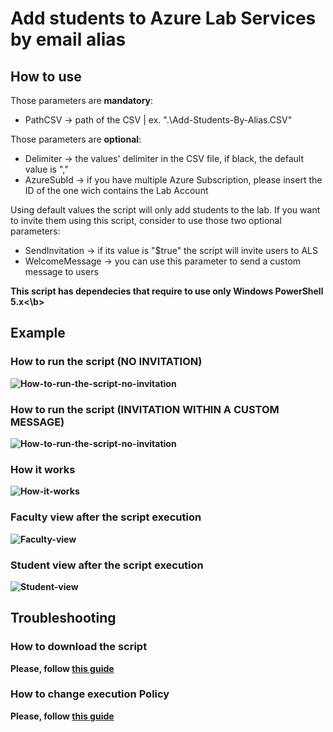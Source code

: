 # Add students to Azure Lab Services by email alias


## How to use

Those parameters are <b>mandatory</b>:
* PathCSV -> path of the CSV | ex. ".\Add-Students-By-Alias.CSV"

Those parameters are <b>optional</b>:
* Delimiter -> the values' delimiter in the CSV file, if black, the default value is ","
* AzureSubId -> if you have multiple Azure Subscription, please insert the ID of the one wich contains the Lab Account

Using default values the script will only add students to the lab. If you want to invite them using this script, consider to use those two optional parameters:
* SendInvitation -> if its value is "$true" the script will invite users to ALS
* WelcomeMessage -> you can use this parameter to send a custom message to users

<b>This script has dependecies that require to use only Windows PowerShell 5.x<\b>

## Example

### How to run the script (NO INVITATION)
![How-to-run-the-script-no-invitation](https://github.com/AngelusGi/PowerShell/tree/master/Azure/Lab%20Services/Add%20students%20by%20alias/Screenshots/How-to-run-the-script-no-invitation.png)

### How to run the script (INVITATION WITHIN A CUSTOM MESSAGE)
![How-to-run-the-script-no-invitation](https://github.com/AngelusGi/PowerShell/tree/master/Azure/Lab%20Services/Add%20students%20by%20alias/Screenshots/How-to-run-the-script-invitation.png)

### How it works
![How-it-works](https://github.com/AngelusGi/PowerShell/tree/master/Azure/Lab%20Services/Add%20students%20by%20alias/Screenshots/How-it-works.gif)

### Faculty view after the script execution
![Faculty-view](https://github.com/AngelusGi/PowerShell/tree/master/Azure/Lab%20Services/Add%20students%20by%20alias/Screenshots/Faculty-view.gif)

### Student view after the script execution
![Student-view](https://github.com/AngelusGi/PowerShell/tree/master/Azure/Lab%20Services/Add%20students%20by%20alias/Screenshots/Student-view.gif)


## Troubleshooting

### How to download the script
Please, follow [this guide](https://github.com/AngelusGi/PowerShell/tree/master/Others/How%20to%20download%20single%20file%20from%20GitHub)

### How to change execution Policy
Please, follow [this guide](https://github.com/AngelusGi/PowerShell/tree/master/Others/Resolve%20errors%20about%20Execution%20Policy)